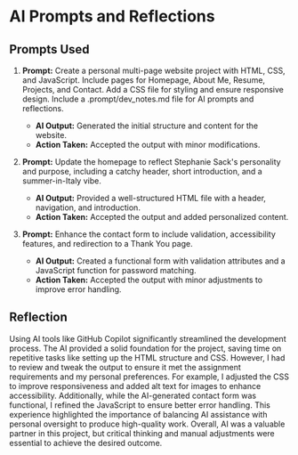 # AI Prompts and Reflections

## Prompts Used

1. **Prompt:** Create a personal multi-page website project with HTML, CSS, and JavaScript. Include pages for Homepage, About Me, Resume, Projects, and Contact. Add a CSS file for styling and ensure responsive design. Include a .prompt/dev_notes.md file for AI prompts and reflections.
   - **AI Output:** Generated the initial structure and content for the website.
   - **Action Taken:** Accepted the output with minor modifications.

2. **Prompt:** Update the homepage to reflect Stephanie Sack's personality and purpose, including a catchy header, short introduction, and a summer-in-Italy vibe.
   - **AI Output:** Provided a well-structured HTML file with a header, navigation, and introduction.
   - **Action Taken:** Accepted the output and added personalized content.

3. **Prompt:** Enhance the contact form to include validation, accessibility features, and redirection to a Thank You page.
   - **AI Output:** Created a functional form with validation attributes and a JavaScript function for password matching.
   - **Action Taken:** Accepted the output with minor adjustments to improve error handling.

## Reflection
Using AI tools like GitHub Copilot significantly streamlined the development process. The AI provided a solid foundation for the project, saving time on repetitive tasks like setting up the HTML structure and CSS. However, I had to review and tweak the output to ensure it met the assignment requirements and my personal preferences. For example, I adjusted the CSS to improve responsiveness and added alt text for images to enhance accessibility. Additionally, while the AI-generated contact form was functional, I refined the JavaScript to ensure better error handling. This experience highlighted the importance of balancing AI assistance with personal oversight to produce high-quality work. Overall, AI was a valuable partner in this project, but critical thinking and manual adjustments were essential to achieve the desired outcome.